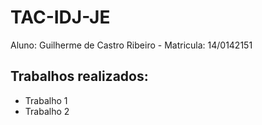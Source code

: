 # TAC-IDJ-JE

Aluno: Guilherme de Castro Ribeiro - Matricula: 14/0142151


## Trabalhos realizados:
- Trabalho 1
- Trabalho 2